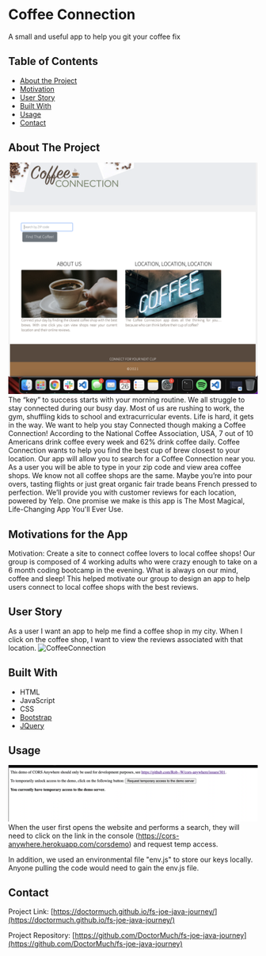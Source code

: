 # Coffee Connection 
A small and useful app to help you git your coffee fix
<!-- TABLE OF CONTENTS -->
## Table of Contents
* [About the Project](#about-the-project)
* [Motivation](#motivation)
* [User Story](#user-story)
* [Built With](#built-with)
* [Usage](#usage)
* [Contact](#contact)

<!-- ABOUT THE PROJECT -->
## About The Project
![CoffeeConnection](assets/images/screen-shot.png)
The “key” to success starts with your morning routine. We all struggle to stay connected during our busy day.  Most of us are rushing to work, the gym, shuffling kids to school and extracurricular events. Life is hard, it gets in the way. We want to help you stay Connected though making a Coffee Connection!  According to the National Coffee Association, USA, 7 out of 10 Americans drink coffee every week and 62% drink coffee daily. Coffee Connection wants to help you find the best cup of brew closest to your location.  Our app will allow you to search for a Coffee Connection near you. As a user you will be able to type in your zip code and view area coffee shops.  We know not all coffee shops are the same. Maybe you’re into pour overs, tasting flights or just great organic fair trade beans French pressed to perfection. We’ll provide you with customer reviews for each location, powered by Yelp.  One promise we make is this app is The Most Magical, Life-Changing App You'll Ever Use.

## Motivations for the App
Motivation: Create a site to connect coffee lovers to local coffee shops! Our group is composed of 4 working adults who were crazy enough to take on a 6 month coding bootcamp in the evening. What is always on our mind, coffee and sleep! This helped motivate our group to design an app to help users  connect to local coffee shops with the best reviews.

## User Story
As a user I want an app to help me find a coffee shop in my city. When I click on the coffee shop, I want to view the reviews associated with that location.
![CoffeeConnection](assets/images/ratings.png)

## Built With
* HTML
* JavaScript
* CSS
* [Bootstrap](https://getbootstrap.com)
* [JQuery](https://jquery.com)

<!-- USAGE EXAMPLES -->
## Usage
![herokuapp](assets/images/access.png)
When the user first opens the website and performs a search, they will need to click on the link in the console (https://cors-anywhere.herokuapp.com/corsdemo) and request temp access.

In addition, we used an environmental file "env.js" to store our keys locally. Anyone pulling the code would need to gain the env.js file.

<!-- CONTACT -->
## Contact
Project Link: [https://doctormuch.github.io/fs-joe-java-journey/](https://doctormuch.github.io/fs-joe-java-journey/)

Project Repository: [https://github.com/DoctorMuch/fs-joe-java-journey](https://github.com/DoctorMuch/fs-joe-java-journey)
